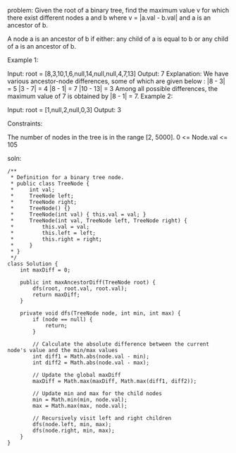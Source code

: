 problem:
Given the root of a binary tree, find the maximum value v for which there exist different nodes a and b where v = |a.val - b.val| and a is an ancestor of b.

A node a is an ancestor of b if either: any child of a is equal to b or any child of a is an ancestor of b.

 

Example 1:


Input: root = [8,3,10,1,6,null,14,null,null,4,7,13]
Output: 7
Explanation: We have various ancestor-node differences, some of which are given below :
|8 - 3| = 5
|3 - 7| = 4
|8 - 1| = 7
|10 - 13| = 3
Among all possible differences, the maximum value of 7 is obtained by |8 - 1| = 7.
Example 2:


Input: root = [1,null,2,null,0,3]
Output: 3
 

Constraints:

The number of nodes in the tree is in the range [2, 5000].
0 <= Node.val <= 105



soln:
```
/**
 * Definition for a binary tree node.
 * public class TreeNode {
 *     int val;
 *     TreeNode left;
 *     TreeNode right;
 *     TreeNode() {}
 *     TreeNode(int val) { this.val = val; }
 *     TreeNode(int val, TreeNode left, TreeNode right) {
 *         this.val = val;
 *         this.left = left;
 *         this.right = right;
 *     }
 * }
 */
class Solution {
    int maxDiff = 0;

    public int maxAncestorDiff(TreeNode root) {
        dfs(root, root.val, root.val);
        return maxDiff;
    }

    private void dfs(TreeNode node, int min, int max) {
        if (node == null) {
            return;
        }

        // Calculate the absolute difference between the current node's value and the min/max values
        int diff1 = Math.abs(node.val - min);
        int diff2 = Math.abs(node.val - max);

        // Update the global maxDiff
        maxDiff = Math.max(maxDiff, Math.max(diff1, diff2));

        // Update min and max for the child nodes
        min = Math.min(min, node.val);
        max = Math.max(max, node.val);

        // Recursively visit left and right children
        dfs(node.left, min, max);
        dfs(node.right, min, max);
    }
}
```